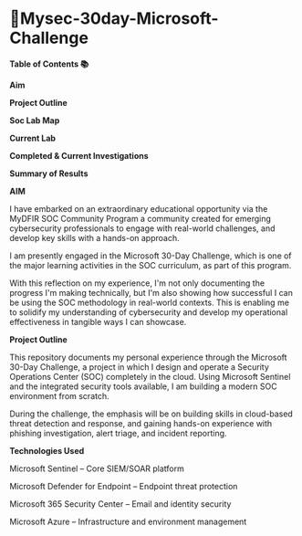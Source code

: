 # 🔐Mysec-30day-Microsoft-Challenge
**Table of Contents 📚**

**Aim** 

**Project Outline**

**Soc Lab Map**

**Current Lab**

**Completed & Current Investigations**

**Summary of Results**


**AIM**

I have embarked on an extraordinary educational opportunity via the MyDFIR SOC Community Program a community created for emerging cybersecurity professionals to engage with real-world challenges, and develop key skills with a hands-on approach.

I am presently engaged in the Microsoft 30-Day Challenge, which is one of the major learning activities in the SOC curriculum, as part of this program.


With this reflection on my experience, I'm not only documenting the progress I'm making technically, but I'm also showing how successful I can be using the SOC methodology in real-world contexts. This is enabling me to solidify my understanding of cybersecurity and develop my operational effectiveness in tangible ways I can showcase. 

**Project Outline**


This repository documents my personal experience through the Microsoft 30-Day Challenge, a project in which I design and operate a Security Operations Center (SOC) completely in the cloud. Using Microsoft Sentinel and the integrated security tools available, I am building a modern SOC environment from scratch.


During the challenge, the emphasis will be on building skills in cloud-based threat detection and response, and gaining hands-on experience with phishing investigation, alert triage, and incident reporting.					

**Technologies  Used**

Microsoft Sentinel – Core SIEM/SOAR platform

Microsoft Defender for Endpoint – Endpoint threat protection

Microsoft 365 Security Center – Email and identity security

Microsoft Azure – Infrastructure and environment management


